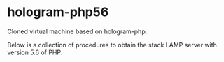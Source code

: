# hologram-php56

Cloned virtual machine based on hologram-php.

Below is a collection of procedures to obtain the stack LAMP server with version 5.6 of PHP.

